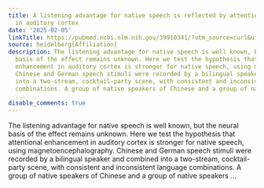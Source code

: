 ```yaml
---
title: A listening advantage for native speech is reflected by attention-related activity
  in auditory cortex
date: '2025-02-05'
linkTitle: https://pubmed.ncbi.nlm.nih.gov/39910341/?utm_source=curl&utm_medium=rss&utm_campaign=pubmed-2&utm_content=1FakS-2QOkCT8HsMOQP1bCRQ4YzyumYOmxmF0moLsQ3dFB1E9V&fc=20220326224207&ff=20250206170938&v=2.18.0.post9+e462414
source: heidelberg[Affiliation]
description: The listening advantage for native speech is well known, but the neural
  basis of the effect remains unknown. Here we test the hypothesis that attentional
  enhancement in auditory cortex is stronger for native speech, using magnetoencephalography.
  Chinese and German speech stimuli were recorded by a bilingual speaker and combined
  into a two-stream, cocktail-party scene, with consistent and inconsistent language
  combinations. A group of native speakers of Chinese and a group of native speakers
  ...
disable_comments: true
---
```

The listening advantage for native speech is well known, but the neural basis of the effect remains unknown. Here we test the hypothesis that attentional enhancement in auditory cortex is stronger for native speech, using magnetoencephalography. Chinese and German speech stimuli were recorded by a bilingual speaker and combined into a two-stream, cocktail-party scene, with consistent and inconsistent language combinations. A group of native speakers of Chinese and a group of native speakers ...